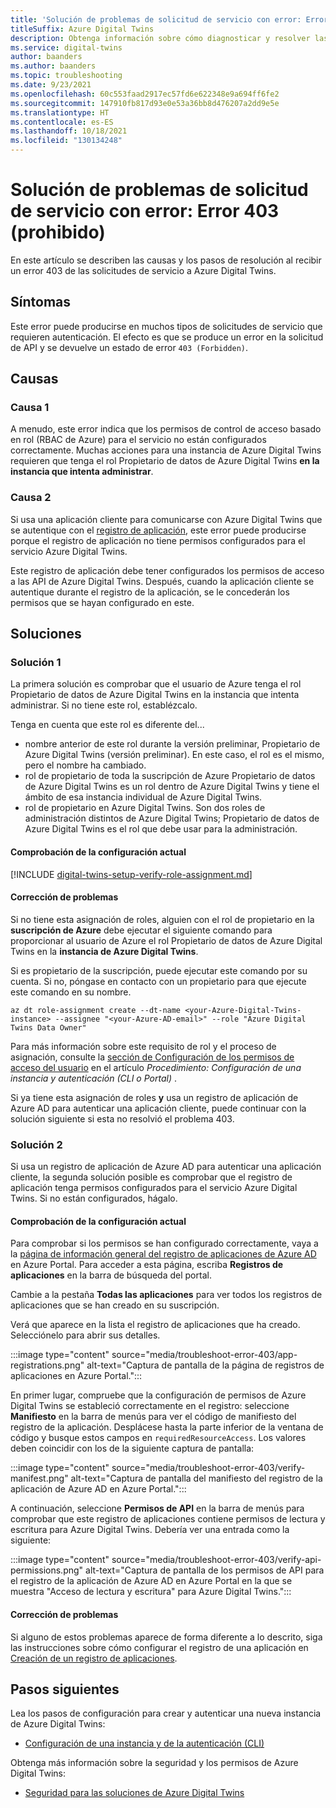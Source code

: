 ```yaml
---
title: 'Solución de problemas de solicitud de servicio con error: Error 403 (prohibido)'
titleSuffix: Azure Digital Twins
description: Obtenga información sobre cómo diagnosticar y resolver las respuestas de estado del error 403 (prohibido) de Azure Digital Twins.
ms.service: digital-twins
author: baanders
ms.author: baanders
ms.topic: troubleshooting
ms.date: 9/23/2021
ms.openlocfilehash: 60c553faad2917ec57fd6e622348e9a694ff6fe2
ms.sourcegitcommit: 147910fb817d93e0e53a36bb8d476207a2dd9e5e
ms.translationtype: HT
ms.contentlocale: es-ES
ms.lasthandoff: 10/18/2021
ms.locfileid: "130134248"
---
```

# <a name="troubleshooting-failed-service-request-error-403-forbidden"></a>Solución de problemas de solicitud de servicio con error: Error 403 (prohibido)

En este artículo se describen las causas y los pasos de resolución al recibir un error 403 de las solicitudes de servicio a Azure Digital Twins. 

## <a name="symptoms"></a>Síntomas

Este error puede producirse en muchos tipos de solicitudes de servicio que requieren autenticación. El efecto es que se produce un error en la solicitud de API y se devuelve un estado de error `403 (Forbidden)`.

## <a name="causes"></a>Causas

### <a name="cause-1"></a>Causa 1

A menudo, este error indica que los permisos de control de acceso basado en rol (RBAC de Azure) para el servicio no están configurados correctamente. Muchas acciones para una instancia de Azure Digital Twins requieren que tenga el rol Propietario de datos de Azure Digital Twins **en la instancia que intenta administrar**. 

### <a name="cause-2"></a>Causa 2

Si usa una aplicación cliente para comunicarse con Azure Digital Twins que se autentique con el [registro de aplicación](./how-to-create-app-registration-portal.md), este error puede producirse porque el registro de aplicación no tiene permisos configurados para el servicio Azure Digital Twins.

Este registro de aplicación debe tener configurados los permisos de acceso a las API de Azure Digital Twins. Después, cuando la aplicación cliente se autentique durante el registro de la aplicación, se le concederán los permisos que se hayan configurado en este.

## <a name="solutions"></a>Soluciones

### <a name="solution-1"></a>Solución 1

La primera solución es comprobar que el usuario de Azure tenga el rol Propietario de datos de Azure Digital Twins en la instancia que intenta administrar. Si no tiene este rol, establézcalo.

Tenga en cuenta que este rol es diferente del...
* nombre anterior de este rol durante la versión preliminar, Propietario de Azure Digital Twins (versión preliminar). En este caso, el rol es el mismo, pero el nombre ha cambiado.
* rol de propietario de toda la suscripción de Azure Propietario de datos de Azure Digital Twins es un rol dentro de Azure Digital Twins y tiene el ámbito de esa instancia individual de Azure Digital Twins.
* rol de propietario en Azure Digital Twins. Son dos roles de administración distintos de Azure Digital Twins; Propietario de datos de Azure Digital Twins es el rol que debe usar para la administración.

#### <a name="check-current-setup"></a>Comprobación de la configuración actual

[!INCLUDE [digital-twins-setup-verify-role-assignment.md](../../includes/digital-twins-setup-verify-role-assignment.md)]

#### <a name="fix-issues"></a>Corrección de problemas 

Si no tiene esta asignación de roles, alguien con el rol de propietario en la **suscripción de Azure** debe ejecutar el siguiente comando para proporcionar al usuario de Azure el rol Propietario de datos de Azure Digital Twins en la **instancia de Azure Digital Twins**. 

Si es propietario de la suscripción, puede ejecutar este comando por su cuenta. Si no, póngase en contacto con un propietario para que ejecute este comando en su nombre.

```azurecli-interactive
az dt role-assignment create --dt-name <your-Azure-Digital-Twins-instance> --assignee "<your-Azure-AD-email>" --role "Azure Digital Twins Data Owner"
```

Para más información sobre este requisito de rol y el proceso de asignación, consulte la [sección de Configuración de los permisos de acceso del usuario](how-to-set-up-instance-CLI.md#set-up-user-access-permissions) en el artículo *Procedimiento: Configuración de una instancia y autenticación (CLI o Portal)* .

Si ya tiene esta asignación de roles **y** usa un registro de aplicación de Azure AD para autenticar una aplicación cliente, puede continuar con la solución siguiente si esta no resolvió el problema 403.

### <a name="solution-2"></a>Solución 2

Si usa un registro de aplicación de Azure AD para autenticar una aplicación cliente, la segunda solución posible es comprobar que el registro de aplicación tenga permisos configurados para el servicio Azure Digital Twins. Si no están configurados, hágalo.

#### <a name="check-current-setup"></a>Comprobación de la configuración actual

Para comprobar si los permisos se han configurado correctamente, vaya a la [página de información general del registro de aplicaciones de Azure AD](https://portal.azure.com/#blade/Microsoft_AAD_IAM/ActiveDirectoryMenuBlade/RegisteredApps) en Azure Portal. Para acceder a esta página, escriba **Registros de aplicaciones** en la barra de búsqueda del portal.

Cambie a la pestaña **Todas las aplicaciones** para ver todos los registros de aplicaciones que se han creado en su suscripción.

Verá que aparece en la lista el registro de aplicaciones que ha creado. Selecciónelo para abrir sus detalles.

:::image type="content" source="media/troubleshoot-error-403/app-registrations.png" alt-text="Captura de pantalla de la página de registros de aplicaciones en Azure Portal.":::

En primer lugar, compruebe que la configuración de permisos de Azure Digital Twins se estableció correctamente en el registro: seleccione **Manifiesto** en la barra de menús para ver el código de manifiesto del registro de la aplicación. Desplácese hasta la parte inferior de la ventana de código y busque estos campos en `requiredResourceAccess`. Los valores deben coincidir con los de la siguiente captura de pantalla:

:::image type="content" source="media/troubleshoot-error-403/verify-manifest.png" alt-text="Captura de pantalla del manifiesto del registro de la aplicación de Azure AD en Azure Portal.":::

A continuación, seleccione **Permisos de API** en la barra de menús para comprobar que este registro de aplicaciones contiene permisos de lectura y escritura para Azure Digital Twins. Debería ver una entrada como la siguiente:

:::image type="content" source="media/troubleshoot-error-403/verify-api-permissions.png" alt-text="Captura de pantalla de los permisos de API para el registro de la aplicación de Azure AD en Azure Portal en la que se muestra &quot;Acceso de lectura y escritura&quot; para Azure Digital Twins.":::

#### <a name="fix-issues"></a>Corrección de problemas

Si alguno de estos problemas aparece de forma diferente a lo descrito, siga las instrucciones sobre cómo configurar el registro de una aplicación en [Creación de un registro de aplicaciones](./how-to-create-app-registration-portal.md).

## <a name="next-steps"></a>Pasos siguientes

Lea los pasos de configuración para crear y autenticar una nueva instancia de Azure Digital Twins:
* [Configuración de una instancia y de la autenticación (CLI)](how-to-set-up-instance-cli.md)

Obtenga más información sobre la seguridad y los permisos de Azure Digital Twins:
* [Seguridad para las soluciones de Azure Digital Twins](concepts-security.md)